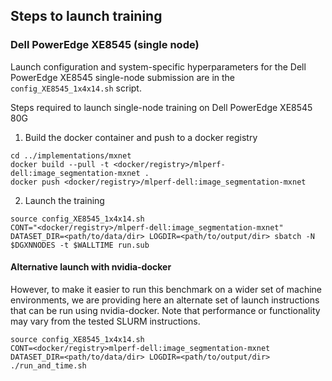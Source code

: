 ## Steps to launch training

### Dell PowerEdge XE8545 (single node)

Launch configuration and system-specific hyperparameters for the Dell PowerEdge XE8545
single-node submission are in the `config_XE8545_1x4x14.sh` script.

Steps required to launch single-node training on Dell PowerEdge XE8545 80G

1. Build the docker container and push to a docker registry

```
cd ../implementations/mxnet
docker build --pull -t <docker/registry>/mlperf-dell:image_segmentation-mxnet .
docker push <docker/registry>/mlperf-dell:image_segmentation-mxnet
```

2. Launch the training

```
source config_XE8545_1x4x14.sh
CONT="<docker/registry>/mlperf-dell:image_segmentation-mxnet" DATASET_DIR=<path/to/data/dir> LOGDIR=<path/to/output/dir> sbatch -N $DGXNNODES -t $WALLTIME run.sub
```

#### Alternative launch with nvidia-docker

However, to make it easier to run this benchmark on a wider set of machine
environments, we are providing here an alternate set of launch instructions
that can be run using nvidia-docker. Note that performance or functionality may
vary from the tested SLURM instructions.

```
source config_XE8545_1x4x14.sh
CONT=<docker/registry>mlperf-dell:image_segmentation-mxnet DATASET_DIR=<path/to/data/dir> LOGDIR=<path/to/output/dir> ./run_and_time.sh
